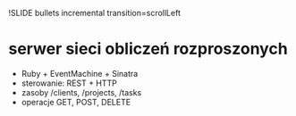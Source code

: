 !SLIDE bullets incremental transition=scrollLeft
# serwer sieci obliczeń rozproszonych
* Ruby + EventMachine + Sinatra
* sterowanie: REST + HTTP
* zasoby /clients, /projects, /tasks
* operacje GET, POST, DELETE
